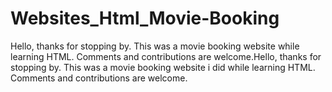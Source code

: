 # Websites_Html_Movie-Booking
Hello, thanks for stopping by. This was a movie booking website while learning HTML. Comments and contributions are welcome.Hello, thanks for stopping by. This was a movie booking website i did while learning HTML. Comments and contributions are welcome.
